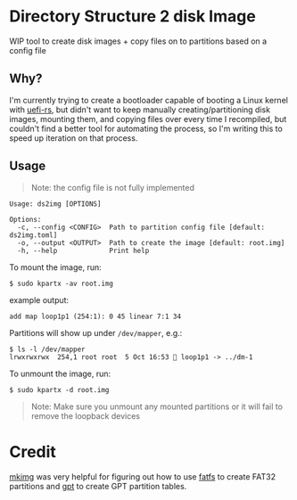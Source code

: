 # Directory Structure 2 disk Image

WIP tool to create disk images + copy files on to partitions based on a config file

## Why?

I'm currently trying to create a bootloader capable of booting a Linux kernel with [uefi-rs](https://docs.rs/uefi/latest/uefi/),
but didn't want to keep manually creating/partitioning disk images, mounting them, and copying files over
every time I recompiled, but couldn't find a better tool for automating the process, so I'm writing this to
speed up iteration on that process.

## Usage

> Note: the config file is not fully implemented

```
Usage: ds2img [OPTIONS]

Options:
  -c, --config <CONFIG>  Path to partition config file [default: ds2img.toml]
  -o, --output <OUTPUT>  Path to create the image [default: root.img]
  -h, --help             Print help
```

To mount the image, run:

```
$ sudo kpartx -av root.img
```

example output:

```
add map loop1p1 (254:1): 0 45 linear 7:1 34
```

Partitions will show up under `/dev/mapper`, e.g.:

```
$ ls -l /dev/mapper
lrwxrwxrwx  254,1 root root  5 Oct 16:53  loop1p1 -> ../dm-1
```

To unmount the image, run:

```
$ sudo kpartx -d root.img
```
> Note: Make sure you unmount any mounted partitions or it will fail to remove the loopback devices

# Credit

[mkimg](https://github.com/h33p/mkimg/) was very helpful for figuring out how to use
[fatfs](https://docs.rs/fatfs/latest/fatfs/) to create FAT32 partitions and [gpt](https://docs.rs/gpt/latest/gpt/)
to create GPT partition tables.
